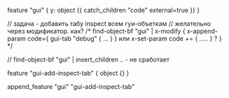 feature "gui" {
 y: object {{ catch_children "code" external=true }}
}

// задача - добавить табу inspect всем гуи-объеткам
// желательно через модификатор. как?
/*
find-object-bf "gui" | x-modify {
 x-append-param code={
   gui-tab "debug" {
     ...
   }
 }
 или x-set-param code += { ..... } ?
}
*/

// find-object-bf "gui" | insert_children .. - не сработает

feature "gui-add-inspect-tab" {
 object {}
}

append_feature "gui" "gui-add-inspect-tab"